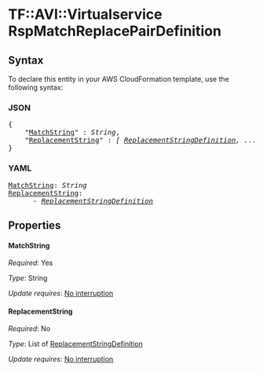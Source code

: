 # TF::AVI::Virtualservice RspMatchReplacePairDefinition

## Syntax

To declare this entity in your AWS CloudFormation template, use the following syntax:

### JSON

<pre>
{
    "<a href="#matchstring" title="MatchString">MatchString</a>" : <i>String</i>,
    "<a href="#replacementstring" title="ReplacementString">ReplacementString</a>" : <i>[ <a href="replacementstringdefinition.md">ReplacementStringDefinition</a>, ... ]</i>
}
</pre>

### YAML

<pre>
<a href="#matchstring" title="MatchString">MatchString</a>: <i>String</i>
<a href="#replacementstring" title="ReplacementString">ReplacementString</a>: <i>
      - <a href="replacementstringdefinition.md">ReplacementStringDefinition</a></i>
</pre>

## Properties

#### MatchString

_Required_: Yes

_Type_: String

_Update requires_: [No interruption](https://docs.aws.amazon.com/AWSCloudFormation/latest/UserGuide/using-cfn-updating-stacks-update-behaviors.html#update-no-interrupt)

#### ReplacementString

_Required_: No

_Type_: List of <a href="replacementstringdefinition.md">ReplacementStringDefinition</a>

_Update requires_: [No interruption](https://docs.aws.amazon.com/AWSCloudFormation/latest/UserGuide/using-cfn-updating-stacks-update-behaviors.html#update-no-interrupt)

